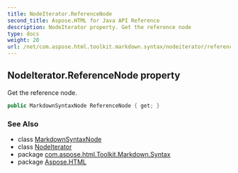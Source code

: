 ```yaml
---
title: NodeIterator.ReferenceNode
second_title: Aspose.HTML for Java API Reference
description: NodeIterator property. Get the reference node
type: docs
weight: 20
url: /net/com.aspose.html.toolkit.markdown.syntax/nodeiterator/referencenode/
---
```

## NodeIterator.ReferenceNode property

Get the reference node.

```java
public MarkdownSyntaxNode ReferenceNode { get; }
```

### See Also

* class [MarkdownSyntaxNode](../../markdownsyntaxnode/)
* class [NodeIterator](../)
* package [com.aspose.html.Toolkit.Markdown.Syntax](../../nodeiterator/)
* package [Aspose.HTML](../../../)
